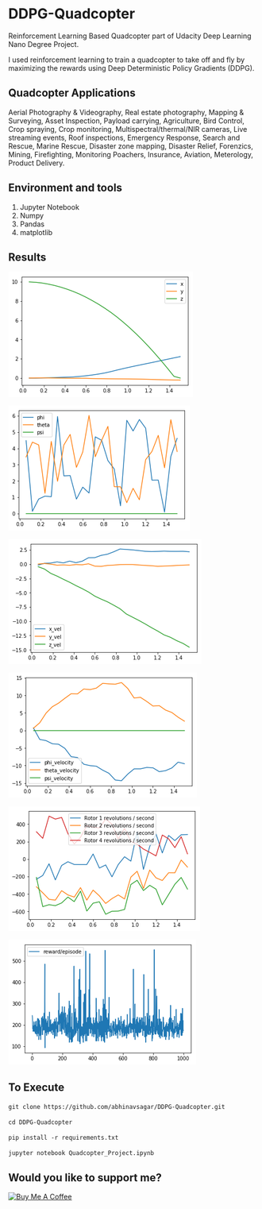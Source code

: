 # DDPG-Quadcopter

Reinforcement Learning Based Quadcopter part of Udacity Deep Learning Nano Degree Project.

I used reinforcement learning to train a quadcopter to take off and fly by maximizing the rewards using Deep Deterministic Policy Gradients (DDPG).

## Quadcopter Applications

Aerial Photography & Videography, 
Real estate photography, 
Mapping & Surveying, 
Asset Inspection, 
Payload carrying, 
Agriculture, 
Bird Control, 
Crop spraying, 
Crop monitoring, 
Multispectral/thermal/NIR cameras, 
Live streaming events, 
Roof inspections, 
Emergency Response, 
Search and Rescue, 
Marine Rescue, 
Disaster zone mapping, 
Disaster Relief, 
Forenzics, 
Mining, 
Firefighting, 
Monitoring Poachers, 
Insurance, 
Aviation, 
Meterology, 
Product Delivery.


## Environment and tools

1. Jupyter Notebook
2. Numpy
3. Pandas
4. matplotlib

## Results

![Position](images/position.png)

![Angle](images/angle.png)

![Velocity](images/velocity.png)

![Angular velocity](images/ang_velocity.png)

![Rotational velocity](images/rot_velocity.png)

![Rewards](images/rewards.png)

## To Execute

`git clone https://github.com/abhinavsagar/DDPG-Quadcopter.git`

`cd DDPG-Quadcopter`

`pip install -r requirements.txt`

`jupyter notebook Quadcopter_Project.ipynb`

## Would you like to support me?

<a href="https://www.buymeacoffee.com/abhinavsagar" target="_blank"><img src="https://www.buymeacoffee.com/assets/img/custom_images/black_img.png" alt="Buy Me A Coffee" style="height: auto !important;width: auto !important;" ></a>



